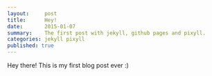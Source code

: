 ```yaml
---
layout:     post
title:      Hey!
date:       2015-01-07
summary:    The first post with jekyll, github pages and pixyll.
categories: jekyll pixyll
published: true
---
```


Hey there!
This is my first blog post ever :)